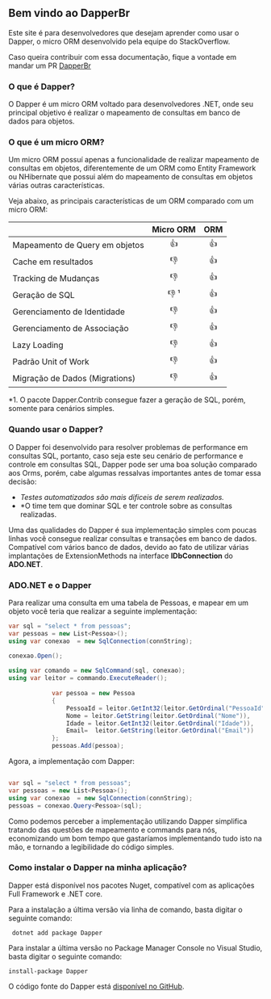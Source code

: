## Bem vindo ao DapperBr

<p>Este site é para desenvolvedores que desejam aprender como usar o Dapper, o micro ORM desenvolvido pela equipe do StackOverflow.</p>
<p>Caso queira contribuir com essa documentação, fique a vontade em mandar um PR <a href ="https://github.com/dapperbr/dapperbr.github.io">DapperBr</a></p>

### O que é Dapper?
<p>O Dapper é um micro ORM voltado para desenvolvedores .NET, onde seu principal objetivo é realizar o mapeamento de consultas em banco de dados para objetos.</p>

### O que é um micro ORM?
<p>Um micro ORM possuí apenas a funcionalidade de realizar mapeamento de consultas em objetos, diferentemente de um ORM como Entity Framework ou NHibernate que possui além do mapeamento de consultas em objetos várias outras características.</p> 
<p>Veja abaixo, as principais características de um ORM comparado com um micro ORM:</p>

|                                 | Micro ORM| ORM|  
| --------------------------------|:---: |:---: |
|  Mapeamento de Query em objetos |:+1:|:+1:|
|  Cache em resultados |:-1:|:+1:|
|  Tracking de Mudanças|:-1:|:+1:|
|  Geração de SQL	|:-1: ¹ |:+1:|
|  Gerenciamento de Identidade	|:-1:|:+1:|
|  Gerenciamento de Associação	|:-1:|:+1:|
|  Lazy Loading	|:-1:|:+1:|
|  Padrão Unit of Work | :-1:|:+1:|
|  Migração de Dados (Migrations) |:-1:|:+1:|

*1. O pacote Dapper.Contrib consegue fazer a geração de SQL, porém, somente para cenários simples.

### Quando usar o Dapper?
O Dapper foi desenvolvido para resolver problemas de performance em consultas SQL, portanto, caso seja este seu cenário de performance e controle em consultas SQL, Dapper pode ser uma boa solução comparado aos Orms, porém, cabe algumas ressalvas importantes antes de tomar essa decisão:

- *Testes automatizados são mais dificeis de serem realizados.*
- *O time tem que dominar SQL e ter controle sobre as consultas realizadas.

Uma das qualidades do Dapper é sua implementação simples com poucas linhas você consegue realizar consultas e transações em banco de dados. Compatível com vários banco de dados, devido ao fato de utilizar várias implantações de ExtensionMethods na interface **IDbConnection** do **ADO.NET**.
### ADO.NET e o Dapper
Para realizar uma consulta em uma tabela de Pessoas, e mapear em um objeto você teria que realizar a seguinte implementação:
```csharp
var sql = "select * from pessoas";
var pessoas = new List<Pessoa>();
using var conexao  = new SqlConnection(connString);

conexao.Open();
    
using var comando = new SqlCommand(sql, conexao);
using var leitor = commando.ExecuteReader();
        
            var pessoa = new Pessoa
            {
                PessoaId = leitor.GetInt32(leitor.GetOrdinal("PessoaId")),
                Nome = leitor.GetString(leitor.GetOrdinal("Nome")),
                Idade = leitor.GetInt32(leitor.GetOrdinal("Idade")),
                Email=  leitor.GetString(leitor.GetOrdinal("Email"))
            };
            pessoas.Add(pessoa);
```
Agora, a implementação com Dapper:
```csharp

var sql = "select * from pessoas";
var pessoas = new List<Pessoa>();
using var conexao  = new SqlConnection(connString);
pessoas = conexao.Query<Pessoa>(sql);
```

Como podemos perceber a implementação utilizando Dapper simplifica tratando das questões de mapeamento e commands para nós, economizando um bom tempo que gastaríamos implementando tudo isto na mão, e tornando a legibilidade do código simples.
### Como instalar o Dapper na minha aplicação?
Dapper está disponível nos pacotes Nuget, compatível com as aplicações Full Framework e .NET core.

Para a instalação a última versão via linha de comando, basta digitar o seguinte comando:

``` dotnet add package Dapper```

Para instalar a última versão no Package Manager Console no Visual Studio, basta digitar o seguinte comando:

``` install-package Dapper ```
 
O código fonte do Dapper está <a href="https://github.com/StackExchange/Dapper">disponível no GitHub</a>.
